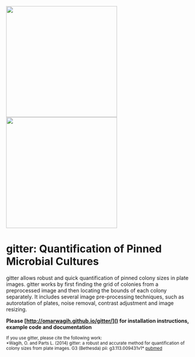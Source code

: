 <div>
<img src="http://omarwagih.github.io/gitter/images/sample.jpg" width=300/>
<img src="http://omarwagih.github.io/gitter/images/gridded_sample.jpg" width=300 style="display:inline"/>
</div>

# gitter: Quantification of Pinned Microbial Cultures

gitter allows robust and quick quantification of pinned colony sizes in plate images. gitter works by first finding the grid of colonies from a preprocessed image and then locating the bounds of each colony separately. It includes several image pre-processing techniques, such as autorotation of plates, noise removal, contrast adjustment and image resizing.

**Please [http://omarwagih.github.io/gitter/]() for installation instructions, example code and documentation**



<small>
If you use gitter, please cite the following work: <br>
*Wagih, O. and Parts L. (2014) gitter: a robust and accurate method for quantification of colony sizes from plate images. G3 (Bethesda) pii: g3.113.009431v1* <a href="http://www.ncbi.nlm.nih.gov/pubmed/24474170">pubmed</a>
</small>